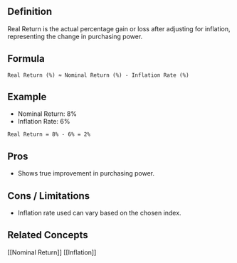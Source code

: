 ## Definition
Real Return is the actual percentage gain or loss after adjusting for inflation, representing the change in purchasing power.

## Formula
```
Real Return (%) ≈ Nominal Return (%) - Inflation Rate (%)
```

## Example
- Nominal Return: 8%
- Inflation Rate: 6%
```
Real Return = 8% - 6% = 2%
```

## Pros
- Shows true improvement in purchasing power.

## Cons / Limitations
- Inflation rate used can vary based on the chosen index.

## Related Concepts
[[Nominal Return]]
[[Inflation]]
